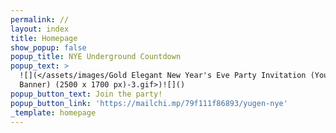```yaml
---
permalink: //
layout: index
title: Homepage
show_popup: false
popup_title: NYE Underground Countdown
popup_text: >
  ![](</assets/images/Gold Elegant New Year's Eve Party Invitation (Youtube
  Banner) (2500 x 1700 px)-3.gif>)![]()
popup_button_text: Join the party!
popup_button_link: 'https://mailchi.mp/79f111f86893/yugen-nye'
_template: homepage
---
```


